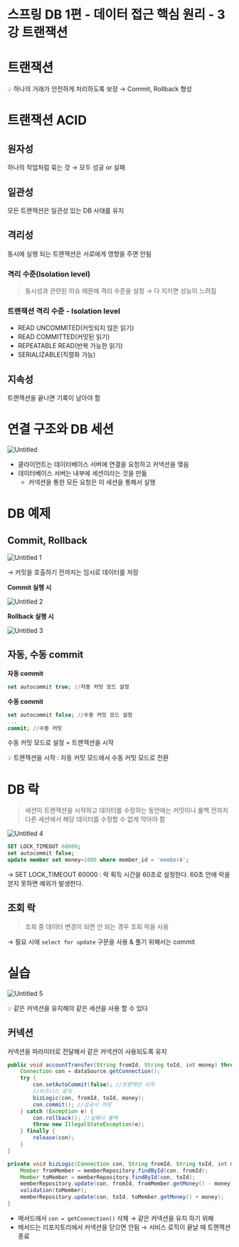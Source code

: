 # 스프링 DB 1편 - 데이터 접근 핵심 원리 - 3강 트랜잭션

# 트랜잭션

<aside>
💡 하나의 거래가 안전하게 처리하도록 보장 → Commit, Rollback 형성

</aside>

# 트랜잭션 ACID

## 원자성

하나의 작업처럼 묶는 것 → 모두 성공 or 실패

## 일관성

모든 트랜잭션은 일관성 있는 DB 사태를 유지

## 격리성

동시에 실행 되는 트랜잭션은 서로에게 영향을 주면 안됨

### 격리 수준(Isolation level)

> 동시성과 관련된 이슈 때문에 격리 수준을 설정
→ 다 지키면 성능이 느려짐
> 

### 트랜잭션 격리 수준 - Isolation level

- READ UNCOMMITED(커밋되지 않은 읽기)
- READ COMMITTED(커밋된 읽기)
- REPEATABLE READ(반복 가능한 읽기)
- SERIALIZABLE(직렬화 가능)

## 지속성

트랜잭션을 끝나면 기록이 남아야 함

# 연결 구조와 DB 세션

![Untitled](https://user-images.githubusercontent.com/61227459/186916370-13f972d0-b0dd-44a0-87c4-3ddb8eced5cd.png)

- 클라이언트는 데이터베이스 서버에 연결을 요청하고 커넥션을 맺음
- 데이터베이스 서버는 내부에 세션이라는 것을 만듦
    - 커넥션을 통한 모든 요청은 이 세션을 통해서 실행

# DB 예제

## Commit, Rollback

![Untitled 1](https://user-images.githubusercontent.com/61227459/186916374-d69400c2-b9db-4e45-a440-bc891fe37fd8.png)

→ 커밋을 호출하기 전까지는 임시로 데이터를 저장

**Commit 실행 시**


![Untitled 2](https://user-images.githubusercontent.com/61227459/186916377-b890339c-d939-400c-9ba0-2c7f4e106743.png)

**Rollback 실행 시**

![Untitled 3](https://user-images.githubusercontent.com/61227459/186916379-9dc924c0-5fcc-4247-9122-92a3f6d56ecb.png)

## 자동, 수동 commit

**자동 commit**

```sql
set autocommit true; //자동 커밋 모드 설정
```

**수동 commit**

```sql
set autocommit false; //수동 커밋 모드 설정
...
commit; //수동 커밋
```

수동 커밋 모드로 설정 = 트랜잭션을
시작

<aside>
💡 트랜잭션을 시작 : 자동 커밋 모드에서 수동 커밋 모드로 전환

</aside>

# DB 락

> 세션이 트랜잭션을 시작하고 데이터를 수정하는 동안에는 커밋이나 롤백 전까지 다른 세션에서 해당 데이터를 수정할 수 없게 막아야 함
>

![Untitled 4](https://user-images.githubusercontent.com/61227459/186916359-19d34cfb-d8c8-412d-a27c-253243207cdb.png)

```sql
SET LOCK_TIMEOUT 60000;
set autocommit false;
update member set money=1000 where member_id = 'memberA';
```

→ SET LOCK_TIMEOUT 60000 : 락 획득 시간을 60초로 설정한다. 60초 안에 락을 얻지 못하면 예외가
발생한다.

## 조회 락

> 조회 중 데이터 변경이 되면 안 되는 경우 조회 락을 사용
> 

→ 필요 시에 `select for update` 구문을 사용 & 풀기 위해서는 commit

# 실습

![Untitled 5](https://user-images.githubusercontent.com/61227459/186916364-259a8166-e340-4bed-81dd-b1769d95831e.png)

<aside>
💡 같은 커넥션을 유지해야 같은 세션을 사용 할 수 있다

</aside>

## 커넥션

커넥션을 파라미터로 전달해서 같은 커넥션이 사용되도록 유지

```java
public void accountTransfer(String fromId, String toId, int money) throws SQLException {
	Connection con = dataSource.getConnection();
	try {
		con.setAutoCommit(false); //트랜잭션 시작
		//비즈니스 로직
		bizLogic(con, fromId, toId, money);
		con.commit(); //성공시 커밋
	} catch (Exception e) {
		con.rollback(); //실패시 롤백
		throw new IllegalStateException(e);
	} finally {
		release(con);
	}
}

private void bizLogic(Connection con, String fromId, String toId, int money) throws SQLException {
	Member fromMember = memberRepository.findById(con, fromId);
	Member toMember = memberRepository.findById(con, toId);
	memberRepository.update(con, fromId, fromMember.getMoney() - money);
	validation(toMember);
	memberRepository.update(con, toId, toMember.getMoney() + money);
}
```

- 메서드에서 `con = getConnection()` 삭제 → 같은 커넥션을 유지 하기 위해
- 메서드는 리포지토리에서 커넥션을 닫으면 안됨 → 서비스 로직이 끝날 때 트랜잭션 종료